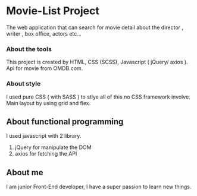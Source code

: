 # Movie-List Project

The web application that can search for movie detail about the director , writer , box office, actors etc...


### About the tools

This project is created by HTML, CSS (SCSS), Javascript ( jQuery/ axios ). Api for movie from OMDB.com.

### About style

I used pure CSS ( with SASS ) to stlye all of this no CSS framework involve.
Main layout by using grid and flex.

## About functional programming

I used javascript with 2 library. 
1) jQuery
for manipulate the DOM
2) axios
for fetching the API


## About me
I am junior Front-End developer, I have a super passion to learn new things.


